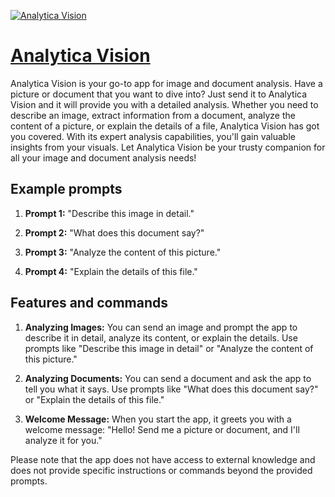 [![Analytica Vision](https://files.oaiusercontent.com/file-lM2unjLLD7QEouLaEBbRAtt7?se=2123-10-17T06%3A13%3A07Z&sp=r&sv=2021-08-06&sr=b&rscc=max-age%3D31536000%2C%20immutable&rscd=attachment%3B%20filename%3D6cc1b695-fba0-4764-9b7c-0c2166474bec.png&sig=4dW5QbgYdPYeWtoUbgvQVX54UXThBqdC6/xiSkx6yWA%3D)](https://chat.openai.com/g/g-8qhSFHHEY-analytica-vision)

# [Analytica Vision](https://chat.openai.com/g/g-8qhSFHHEY-analytica-vision)

Analytica Vision is your go-to app for image and document analysis. Have a picture or document that you want to dive into? Just send it to Analytica Vision and it will provide you with a detailed analysis. Whether you need to describe an image, extract information from a document, analyze the content of a picture, or explain the details of a file, Analytica Vision has got you covered. With its expert analysis capabilities, you'll gain valuable insights from your visuals. Let Analytica Vision be your trusty companion for all your image and document analysis needs!

## Example prompts

1. **Prompt 1:** "Describe this image in detail."

2. **Prompt 2:** "What does this document say?"

3. **Prompt 3:** "Analyze the content of this picture."

4. **Prompt 4:** "Explain the details of this file."

## Features and commands

1. **Analyzing Images:** You can send an image and prompt the app to describe it in detail, analyze its content, or explain the details. Use prompts like "Describe this image in detail" or "Analyze the content of this picture."

2. **Analyzing Documents:** You can send a document and ask the app to tell you what it says. Use prompts like "What does this document say?" or "Explain the details of this file."

3. **Welcome Message:** When you start the app, it greets you with a welcome message: "Hello! Send me a picture or document, and I'll analyze it for you."

Please note that the app does not have access to external knowledge and does not provide specific instructions or commands beyond the provided prompts.